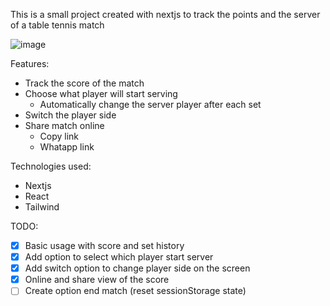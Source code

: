 This is a small project created with nextjs to track the points and the server of a table tennis match

![image](https://github.com/paulori22/table-tennis-score/assets/20663434/70bf8b97-ec19-4996-9bec-e65cb60914d9)

Features:
- Track the score of the match
- Choose what player will start serving
  - Automatically change the server player after each set
- Switch the player side
- Share match online
  - Copy link
  - Whatapp link  

Technologies used:

- Nextjs
- React
- Tailwind

TODO:

- [x] Basic usage with score and set history
- [x] Add option to select which player start server
- [x] Add switch option to change player side on the screen
- [x] Online and share view of the score
- [ ] Create option end match (reset sessionStorage state)
